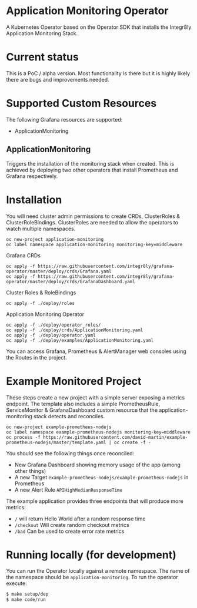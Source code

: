 # Application Monitoring Operator

A Kubernetes Operator based on the Operator SDK that installs the Integr8ly Application Monitoring Stack.

# Current status

This is a PoC / alpha version. Most functionality is there but it is highly likely there are bugs and improvements needed.

# Supported Custom Resources

The following Grafana resources are supported:

* ApplicationMonitoring

## ApplicationMonitoring

Triggers the installation of the monitoring stack when created. This is achieved by deploying two other operators that install Prometheus and Grafana respectively.

# Installation

You will need cluster admin permissions to create CRDs, ClusterRoles & ClusterRoleBindings.
ClusterRoles are needed to allow the operators to watch multiple namespaces.

```
oc new-project application-monitoring
oc label namespace application-monitoring monitoring-key=middleware
```

Grafana CRDs

```
oc apply -f https://raw.githubusercontent.com/integr8ly/grafana-operator/master/deploy/crds/Grafana.yaml
oc apply -f https://raw.githubusercontent.com/integr8ly/grafana-operator/master/deploy/crds/GrafanaDashboard.yaml
```

Cluster Roles & RoleBindings

```
oc apply -f ./deploy/roles
```

Application Monitoring Operator

```
oc apply -f ./deploy/operator_roles/
oc apply -f ./deploy/crds/ApplicationMonitoring.yaml
oc apply -f ./deploy/operator.yaml
oc apply -f ./deploy/examples/ApplicationMonitoring.yaml
```

You can access Grafana, Prometheus & AlertManager web consoles using the Routes in the project.

# Example Monitored Project

These steps create a new project with a simple server exposing a metrics endpoint.
The template also includes a simple PrometheusRule, ServiceMonitor & GrafanaDashboard custom resource that the application-monitoring stack detects and reconciles.

```
oc new-project example-prometheus-nodejs
oc label namespace example-prometheus-nodejs monitoring-key=middleware
oc process -f https://raw.githubusercontent.com/david-martin/example-prometheus-nodejs/master/template.yaml | oc create -f -
```

You should see the following things once reconciled:

* New Grafana Dashboard showing memory usage of the app (among other things)
* A new Target `example-prometheus-nodejs/example-prometheus-nodejs` in Prometheus
* A new Alert Rule `APIHighMedianResponseTime`

The example application provides three endpoints that will produce more metrics:

* `/` will return Hello World after a random response time
* `/checkout` Will create random checkout metrics
* `/bad` Can be used to create error rate metrics

# Running locally (for development)

You can run the Operator locally against a remote namespace. The name of the namespace should be `application-monitoring`. To run the operator execute:

```sh
$ make setup/dep
$ make code/run
```

